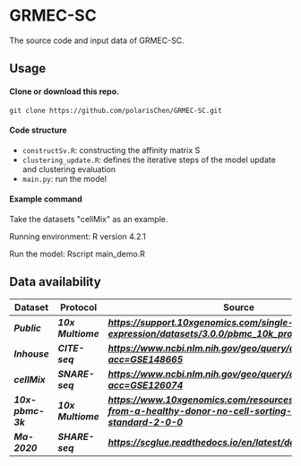 # GRMEC-SC
The source code and input data of GRMEC-SC.

## Usage
#### Clone or download this repo.
```
git clone https://github.com/polarisChen/GRMEC-SC.git
```

#### Code structure
- ```constructSv.R```: constructing the affinity matrix S
- ```clustering_update.R```: defines the iterative steps of the model update and clustering evaluation
- ```main.py```: run the model


#### Example command
Take the datasets "cellMix" as an example.

Running environment: R version 4.2.1

Run the model: Rscript main_demo.R


## Data availability
|  Dataset              | Protocol   | Source |
| --------------------------- | ----------------------- | ----------------------- |
| ***Public***             | ***10x Multiome***      | ***https://support.10xgenomics.com/single-cell-gene-expression/datasets/3.0.0/pbmc_10k_protein_v3*** |
| ***Inhouse***          | ***CITE-seq***      | ***https://www.ncbi.nlm.nih.gov/geo/query/acc.cgi?acc=GSE148665***     |
| ***cellMix***              | ***SNARE-seq***           | ***https://www.ncbi.nlm.nih.gov/geo/query/acc.cgi?acc=GSE126074*** |
| ***10x-pbmc-3k***             | ***10x Multiome*** | ***https://www.10xgenomics.com/resources/datasets/pbmc-from-a-healthy-donor-no-cell-sorting-3-k-1-standard-2-0-0***        |
| ***Ma-2020***             | ***SHARE-seq*** | ***https://scglue.readthedocs.io/en/latest/data.html***        |
